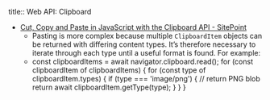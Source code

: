 title:: Web API: Clipboard

- [Cut, Copy and Paste in JavaScript with the Clipboard API - SitePoint](https://www.sitepoint.com/clipboard-api/)
	- Pasting is more complex because multiple `ClipboardItem` objects can be returned with differing content types. It’s therefore necessary to iterate through each type until a useful format is found. For example:
	- const clipboardItems = await navigator.clipboard.read();
	  for (const clipboardItem of clipboardItems) {
	    for (const type of clipboardItem.types) {
	  	if (type === 'image/png') {
	      // return PNG blob
	      return await clipboardItem.getType(type);
	      }
	    }
	  }